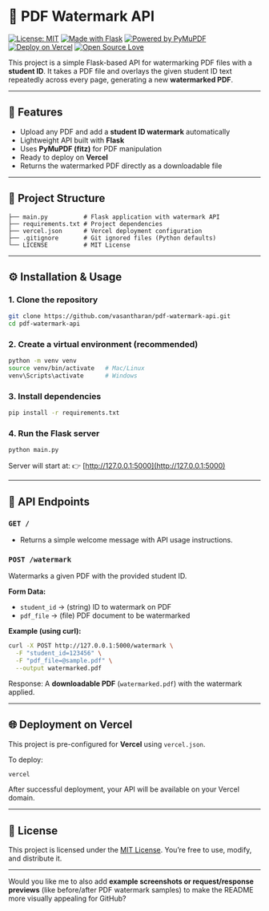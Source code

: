 # 📄 PDF Watermark API
[![License: MIT](https://img.shields.io/badge/License-MIT-green.svg)](LICENSE)  [![Made with Flask](https://img.shields.io/badge/Made%20with-Flask-blue.svg)](https://flask.palletsprojects.com/)  [![Powered by PyMuPDF](https://img.shields.io/badge/PDF-PyMuPDF-orange.svg)](https://pymupdf.readthedocs.io/)  [![Deploy on Vercel](https://img.shields.io/badge/Deploy-Vercel-black.svg)](https://vercel.com/)  [![Open Source Love](https://badges.frapsoft.com/os/v1/open-source.svg?v=103)](https://github.com/ellerbrock/open-source-badges/)  


This project is a simple Flask-based API for watermarking PDF files with a **student ID**.
It takes a PDF file and overlays the given student ID text repeatedly across every page, generating a new **watermarked PDF**.

---

## 🚀 Features

* Upload any PDF and add a **student ID watermark** automatically
* Lightweight API built with **Flask**
* Uses **PyMuPDF (fitz)** for PDF manipulation
* Ready to deploy on **Vercel**
* Returns the watermarked PDF directly as a downloadable file

---

## 📂 Project Structure

```
├── main.py          # Flask application with watermark API
├── requirements.txt # Project dependencies
├── vercel.json      # Vercel deployment configuration
├── .gitignore       # Git ignored files (Python defaults)
└── LICENSE          # MIT License
```

---

## ⚙️ Installation & Usage

### 1. Clone the repository

```bash
git clone https://github.com/vasantharan/pdf-watermark-api.git
cd pdf-watermark-api
```

### 2. Create a virtual environment (recommended)

```bash
python -m venv venv
source venv/bin/activate   # Mac/Linux
venv\Scripts\activate      # Windows
```

### 3. Install dependencies

```bash
pip install -r requirements.txt
```

### 4. Run the Flask server

```bash
python main.py
```

Server will start at:
👉 [http://127.0.0.1:5000](http://127.0.0.1:5000)

---

## 📌 API Endpoints

### **`GET /`**

* Returns a simple welcome message with API usage instructions.

### **`POST /watermark`**

Watermarks a given PDF with the provided student ID.

**Form Data:**

* `student_id` → (string) ID to watermark on PDF
* `pdf_file` → (file) PDF document to be watermarked

**Example (using curl):**

```bash
curl -X POST http://127.0.0.1:5000/watermark \
  -F "student_id=123456" \
  -F "pdf_file=@sample.pdf" \
  --output watermarked.pdf
```

Response: A **downloadable PDF** (`watermarked.pdf`) with the watermark applied.

---

## 🌐 Deployment on Vercel

This project is pre-configured for **Vercel** using `vercel.json`.

To deploy:

```bash
vercel
```

After successful deployment, your API will be available on your Vercel domain.

---

## 📜 License

This project is licensed under the [MIT License](LICENSE).
You’re free to use, modify, and distribute it.

---

Would you like me to also add **example screenshots or request/response previews** (like before/after PDF watermark samples) to make the README more visually appealing for GitHub?
